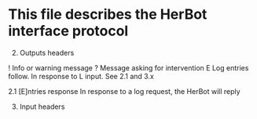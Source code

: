 This file describes the HerBot interface protocol
=================================================

2. Outputs headers

! Info or warning message
? Message asking for intervention
E Log entries follow. In response to L input. See 2.1 and 3.x

2.1 [E]ntries response
In response to a log request, the HerBot will reply


3. Input headers

